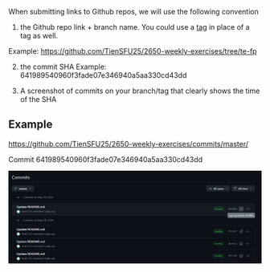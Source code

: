 When submitting links to Github repos, we will use the following convention

1. the Github repo link + branch name. You could use a [tag](https://git-scm.com/book/en/v2/Git-Basics-Tagging) in place of a tag as well.

Example: https://github.com/TienSFU25/2650-weekly-exercises/tree/te-fp

2. the commit SHA
   Example: 641989540960f3fade07e346940a5aa330cd43dd

3. A screenshot of commits on your branch/tag that clearly shows the time of the SHA

## Example

https://github.com/TienSFU25/2650-weekly-exercises/commits/master/

Commit 641989540960f3fade07e346940a5aa330cd43dd

![alt text](image.png)
